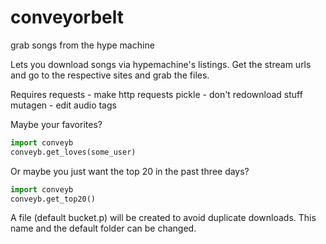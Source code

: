 # conveyorbelt
grab songs from the hype machine 

Lets you download songs via hypemachine's listings.
Get the stream urls and go to the respective sites and grab the files.

Requires requests - make http requests
         pickle - don't redownload stuff
         mutagen - edit audio tags

Maybe your favorites?
```python
import conveyb
conveyb.get_loves(some_user)
```

Or maybe you just want the top 20 in the past three days?

```python
import conveyb
conveyb.get_top20()
```

A file (default bucket.p) will be created to avoid duplicate downloads.
This name and the default folder can be changed.
